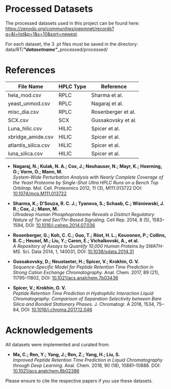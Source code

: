# Processed Datasets

The processed datasets used in this project can be found here:
https://zenodo.org/communities/pepmnet/records?q=&l=list&p=1&s=10&sort=newest.

For each dataset, the 3 .pt files must be saved in the directory:
data/RT/***"datasetname"***_processed/processed/

# References

| File Name            | HPLC Type | Reference            |
|----------------------|-----------|----------------------|
| hela_mod.csv          | RPLC      | Sharma et al.        |
| yeast_unmod.csv       | RPLC      | Nagaraj et al.       |
| misc_dia.csv          | RPLC      | Rosenberger et al.   |
| SCX.csv               | SCX       | Gussakovsky et al.   |
| Luna_hilic.csv        | HILIC     | Spicer et al.        |
| xbridge_amide.csv     | HILIC     | Spicer et al.        |
| atlantis_silica.csv   | HILIC     | Spicer et al.        |
| luna_silica.csv       | HILIC     | Spicer et al.        |

- **Nagaraj, N.; Kulak, N. A.; Cox, J.; Neuhauser, N.; Mayr, K.; Hoerning, O.; Vorm, O.; Mann, M.**  
  *System-Wide Perturbation Analysis with Nearly Complete Coverage of the Yeast Proteome by Single-Shot Ultra HPLC Runs on a Bench Top Orbitrap.* Mol. Cell. Proteomics 2012, 11 (3), M111.013722 DOI: [10.1074/mcp.M111.013722](https://doi.org/10.1074/mcp.M111.013722)

- **Sharma, K.; D’Souza, R. C. J.; Tyanova, S.; Schaab, C.; Wiśniewski, J. R.; Cox, J.; Mann, M.**  
  *Ultradeep Human Phosphoproteome Reveals a Distinct Regulatory Nature of Tyr and Ser/Thr-Based Signaling.* Cell Rep. 2014, 8 (5), 1583–1594, DOI: [10.1016/j.celrep.2014.07.036](https://doi.org/10.1016/j.celrep.2014.07.036)

- **Rosenberger, G.; Koh, C. C.; Guo, T.; Röst, H. L.; Kouvonen, P.; Collins, B. C.; Heusel, M.; Liu, Y.; Caron, E.; Vichalkovski, A., et al.**  
  *A Repository of Assays to Quantify 10,000 Human Proteins by SWATH-MS.* Sci. Data 2014, 1, 140031, DOI: [10.1038/sdata.2014.31](https://doi.org/10.1038/sdata.2014.31)

- **Gussakovsky, D.; Neustaeter, H.; Spicer, V.; Krokhin, O. V.**  
  *Sequence-Specific Model for Peptide Retention Time Prediction in Strong Cation Exchange Chromatography.* Anal. Chem. 2017, 89 (21), 11795–11802, DOI: [10.1021/acs.analchem.7b03436](https://doi.org/10.1021/acs.analchem.7b03436)

- **Spicer, V.; Krokhin, O. V.**  
  *Peptide Retention Time Prediction in Hydrophilic Interaction Liquid Chromatography. Comparison of Separation Selectivity between Bare Silica and Bonded Stationary Phases.* J. Chromatogr. A 2018, 1534, 75–84, DOI: [10.1016/j.chroma.2017.12.046](https://doi.org/10.1016/j.chroma.2017.12.046)

# Acknowledgements

All datasets were implemented and curated from:

- **Ma, C.; Ren, Y.; Yang, J.; Ren, Z.; Yang, H.; Liu, S.**  
  *Improved Peptide Retention Time Prediction in Liquid Chromatography through Deep Learning.* Anal. Chem. 2018, 90 (18), 10881–10888. DOI: [10.1021/acs.analchem.8b02386](https://doi.org/10.1021/acs.analchem.8b02386)

Please ensure to cite the respective papers if you use these datasets.